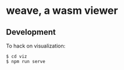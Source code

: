 # weave, a wasm viewer

## Development

To hack on visualization:

```
$ cd viz
$ npm run serve
```
